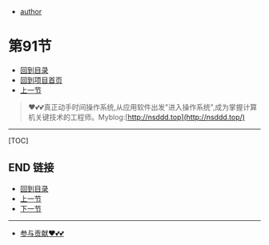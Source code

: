 + [author](https://github.com/3293172751)
# 第91节
+ [回到目录](../README.md)
+ [回到项目首页](../../README.md)
+ [上一节](90.md)
> ❤️💕💕真正动手时间操作系统,从应用软件出发"进入操作系统",成为掌握计算机关键技术的工程师。Myblog:[http://nsddd.top](http://nsddd.top/)
---
[TOC]





## END 链接
+ [回到目录](../README.md)
+ [上一节](90.md)
+ [下一节](92.md)
---
+ [参与贡献❤️💕💕](https://github.com/3293172751/Block_Chain/blob/master/Git/git-contributor.md)